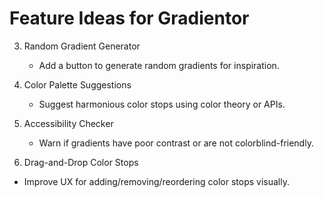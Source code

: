 # Feature Ideas for Gradientor

3. Random Gradient Generator
   - Add a button to generate random gradients for inspiration.

5. Color Palette Suggestions
   - Suggest harmonious color stops using color theory or APIs.

6. Accessibility Checker
   - Warn if gradients have poor contrast or are not colorblind-friendly.

10. Drag-and-Drop Color Stops
   - Improve UX for adding/removing/reordering color stops visually.